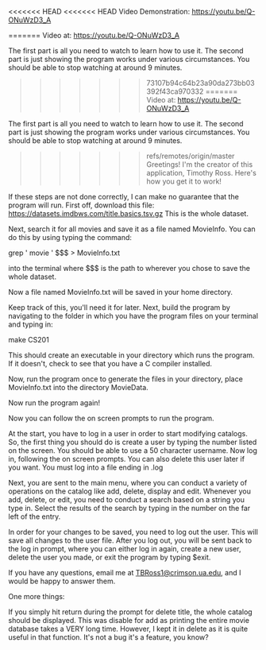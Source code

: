 <<<<<<< HEAD
<<<<<<< HEAD
Video Demonstration: https://youtu.be/Q-ONuWzD3_A

=======
Video at: https://youtu.be/Q-ONuWzD3_A

The first part is all you need to watch to learn how to use it. The second part is just showing the program works under various circumstances. You should be able to stop watching at around 9 minutes.
>>>>>>> 73107b94c64b23a90da273bb03392f43ca970332
=======
Video at: https://youtu.be/Q-ONuWzD3_A

The first part is all you need to watch to learn how to use it. The second part is just showing the program works under various circumstances. You should be able to stop watching at around 9 minutes.
>>>>>>> refs/remotes/origin/master
Greetings! I'm the creator of this application, Timothy Ross. Here's how you get it to work!

If these steps are not done correctly, I can make no guarantee that the program will run. 
First off, download this file: 
https://datasets.imdbws.com/title.basics.tsv.gz
This is the whole dataset. 

Next, search it for all movies and save it as a file named MovieInfo. 
You can do this by using typing the command:

grep '	movie	' $$$ > MovieInfo.txt

into the terminal where $$$ is the path to wherever you chose to save the whole dataset.

Now a file named MovieInfo.txt will be saved in your home directory.

Keep track of this, you'll need it for later.
Next, build the program by navigating to the folder in which you have the program files on your terminal and typing in:

make CS201

This should create an executable in your directory which runs the program. If it doesn't, check to see that you have a C compiler installed. 

Now, run the program once to generate the files in your directory, place MovieInfo.txt into the directory MovieData.

Now run the program again!

Now you can follow the on screen prompts to run the program.

At the start, you have to log in a user in order to start modifying catalogs.
So, the first thing you should do is create a user by typing the number listed on the screen. You should be able to use a 50 character username. 
Now log in, following the on screen prompts. You can also delete this user later if you want. You must log into a file ending in .log

Next, you are sent to the main menu, where you can conduct a variety of operations on the catalog like add, delete, display and edit. Whenever you add, delete, or edit, you need to conduct a search based on a string you type in. Select the results of the search by typing in the number on the far left of the entry. 

In order for your changes to be saved, you need to log out the user. This will save all changes to the user file. After you log out, you will be sent back to the log in prompt, where you can either log in again, create a new user, delete the user you made, or exit the program by typing $exit. 


If you have any questions, email me at TBRoss1@crimson.ua.edu, and I would be happy to answer them. 

One more things:

If you simply hit return during the prompt for delete title, the whole catalog should be displayed. This was disable for add as printing the entire movie database takes a VERY long time. However, I kept it in delete as it is quite useful in that function. It's not a bug it's a feature, you know?


